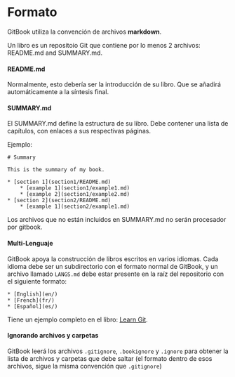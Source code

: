 # Formato

GitBook utiliza la convención de archivos **markdown**.

Un libro es un repositoio Git que contiene por lo menos 2 archivos: README.md and SUMMARY.md.

#### README.md

Normalmente, esto debería ser la introducción de su libro. Que se añadirá automáticamente a la síntesis final.

#### SUMMARY.md

El SUMMARY.md define la estructura de su libro. Debe contener una lista de capítulos, con enlaces a sus respectivas páginas.

Ejemplo:

```
# Summary

This is the summary of my book.

* [section 1](section1/README.md)
    * [example 1](section1/example1.md)
    * [example 2](section1/example2.md)
* [section 2](section2/README.md)
    * [example 1](section2/example1.md)
```

Los archivos que no están incluidos en SUMMARY.md no serán procesador por gitbook.

#### Multi-Lenguaje

GitBook apoya la construcción de libros escritos en varios idiomas. Cada idioma debe ser un subdirectorio con el formato normal de GitBook, y un archivo llamado `LANGS.md` debe estar presente en la raíz del repositorio con el siguiente formato:

```
* [English](en/)
* [French](fr/)
* [Español](es/)
```

Tiene un ejemplo completo en el libro: [Learn Git](https://github.com/GitbookIO/git).

#### Ignorando archivos y carpetas

GitBook leerá los archivos `.gitignore`, `.bookignore` y `.ignore` para obtener la lista de archivos y carpetas que debe saltar (el formato dentro de esos archivos, sigue la misma convención que `.gitignore`)
